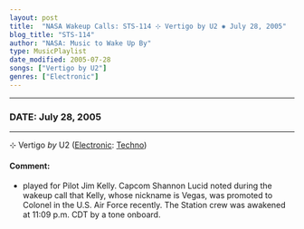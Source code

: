 ```yaml
---
layout: post
title:  "NASA Wakeup Calls: STS-114 ⊹ Vertigo by U2 ✺ July 28, 2005"
blog_title: "STS-114"
author: "NASA: Music to Wake Up By"
type: MusicPlaylist
date_modified: 2005-07-28
songs: ["Vertigo by U2"]
genres: ["Electronic"]
---
```


----
### DATE: July 28, 2005
----
⊹ Vertigo *by* U2 ([Electronic](https://www.discogs.com/genre/Electronic): [Techno](https://www.discogs.com/style/Techno)) <a target="blank_" href="https://www.discogs.com/U2-Vertigo/release/4535719">
    <i class="fas fa-compact-disc"
       title="Discogs entry for this song"
       alt="Discogs entry for this song"
       style="font-size: 1.1em;"></i></a>
    

#### Comment:
* played for Pilot Jim Kelly. Capcom Shannon Lucid noted during the wakeup call that Kelly, whose nickname is Vegas, was promoted to Colonel in the U.S. Air Force recently. The Station crew was awakened at 11:09 p.m. CDT by a tone onboard.



<br/>
<center>
	<a target="_blank"
	   href="https://twitter.com/intent/tweet?hashtags=Space,NASA,Playlist,NASAWakeupCalls,SpaceProgram&text=🚀 {{ page.author}}, '{{ page.songs.first }}' {{ page.title }}, {{ page.date | date: '%B %d, %Y' }}, {{ site.url }}{{ page.url }}&via=nasawakeupcalls"><i class="fab fa-twitter" title="Tweet this page" alt="Tweet this page" style="font-size: 1.3em;"></i></a>
	&nbsp; 	<i class="fas fa-user-astronaut" style="font-size: 1.5em;"></i> &nbsp;
    <a id="custom_amazon_link"
       type="amzn" search="#"
       category="popular music">
    <i class="fab fa-amazon" style="font-size: 1.3em;"></i></a>
</center>

<!-- Randomly resolve an individual entry from a song array -->
<script src="/assets/javascript/seedrandom.min.js"></script>
<script>
  var wake_me_up = ["Vertigo by U2"];
  var prng = new Math.seedrandom();
  function randomSong() {
    song = wake_me_up[Math.floor(Math.random() * wake_me_up.length)];
    var amazon_link = document.getElementById("custom_amazon_link");
    amazon_link.setAttribute("search", song);
  }
  window.onload = randomSong();
</script>
